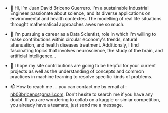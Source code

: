 - 👋 Hi, I’m Juan David Briceno Guerrero. I'm a sustainable Industrial Engineer passionate about science, and its diverse applications on environmental and health contextes. The modelling of real life situations throught mathematical approaches awes me so much.
 
- 🌱 I’m pursuing a career as a Data Scientist, role in which I'm willing to make contributions within circular economy's trends, natural attenuation, and health diseases treatment. Additionaly, I find fascinating topics that involves neuroscience, the study of the brain, and artificial intelligence...

- 👯 I hope my site contributions are going to be helpful for your current projects as well as the understanding of concepts and common practices in machine learning to resolve specific kinds of problems.

- 📫 How to reach me ... you can contact me by email at : nb03briceno@gmail.com. Don't hesite to search me if you have any doubt. If you are wondering to collab on a kaggle or simiar competition, you already have a teamate, just send me a message.
